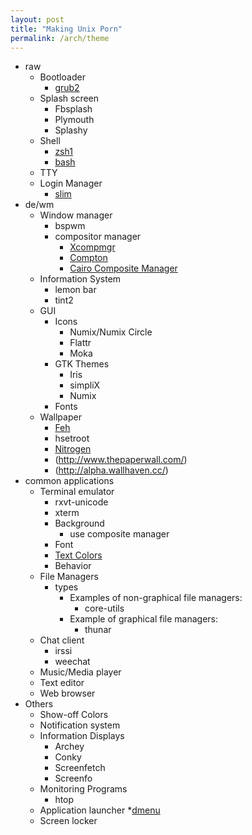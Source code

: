 ```yaml
---
layout: post
title: "Making Unix Porn"
permalink: /arch/theme
---
```


* raw
    * Bootloader
        * [grub2](https://wiki.archlinux.org/index.php/GRUB/Tips_and_tricks#Visual_configuration)
    * Splash screen
        * Fbsplash
        * Plymouth
        * Splashy
    * Shell
        * [zsh](https://wiki.archlinux.org/index.php/Zsh)[1](https://shreevatsa.wordpress.com/2008/03/30/zshbash-startup-files-loading-order-bashrc-zshrc-etc/)
        * [bash](https://wiki.archlinux.org/index.php/Bash)
    * TTY
    * Login Manager
        * [slim](https://wiki.archlinux.org/index.php/SLiM)
* de/wm    
    * Window manager
        * bspwm
        * compositor manager
            * [Xcompmgr ](https://wiki.archlinux.org/index.php/Xcompmgr)
            * [Compton](https://wiki.archlinux.org/index.php/Compton)
            * [Cairo Composite Manager](https://wiki.archlinux.org/index.php/Cairo_Compmgr)
    * Information System
        * lemon bar
        * tint2
    * GUI
        * Icons
            * Numix/Numix Circle
            * Flattr
            * Moka
        * GTK Themes
            * Iris
            * simpliX
            * Numix
        * Fonts
    * Wallpaper        
        * [Feh](https://wiki.archlinux.org/index.php/Feh)
        * hsetroot
        * [Nitrogen](https://wiki.archlinux.org/index.php/Nitrogen)
        * (http://www.thepaperwall.com/)
        * (http://alpha.wallhaven.cc/)
* common applications
    * Terminal emulator
        * rxvt-unicode
        * xterm        
        * Background
            * use composite manager
        * Font
        * [Text Colors](http://www.calmar.ws/vim/256-xterm-24bit-rgb-color-chart.html)
        * Behavior
    * File Managers
        * types
            * Examples of non-graphical file managers:
                * core-utils                
            * Example of graphical file managers:
                * thunar               
    * Chat client
        * irssi
        * weechat
    * Music/Media player
    * Text editor
    * Web browser
* Others
    * Show-off Colors
    * Notification system
    * Information Displays
        * Archey
        * Conky
        * Screenfetch
        * Screenfo
    * Monitoring Programs
        * htop
    * Application launcher
        *[dmenu](https://wiki.archlinux.org/index.php/Dmenu)
    * Screen locker